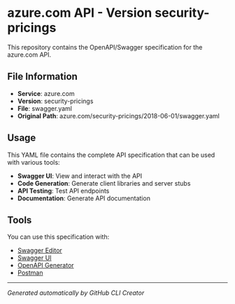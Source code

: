 # azure.com API - Version security-pricings

This repository contains the OpenAPI/Swagger specification for the azure.com API.

## File Information

- **Service**: azure.com
- **Version**: security-pricings
- **File**: swagger.yaml
- **Original Path**: azure.com/security-pricings/2018-06-01/swagger.yaml

## Usage

This YAML file contains the complete API specification that can be used with various tools:

- **Swagger UI**: View and interact with the API
- **Code Generation**: Generate client libraries and server stubs
- **API Testing**: Test API endpoints
- **Documentation**: Generate API documentation

## Tools

You can use this specification with:

- [Swagger Editor](https://editor.swagger.io/)
- [Swagger UI](https://swagger.io/tools/swagger-ui/)
- [OpenAPI Generator](https://openapi-generator.tech/)
- [Postman](https://www.postman.com/)

---

*Generated automatically by GitHub CLI Creator*
